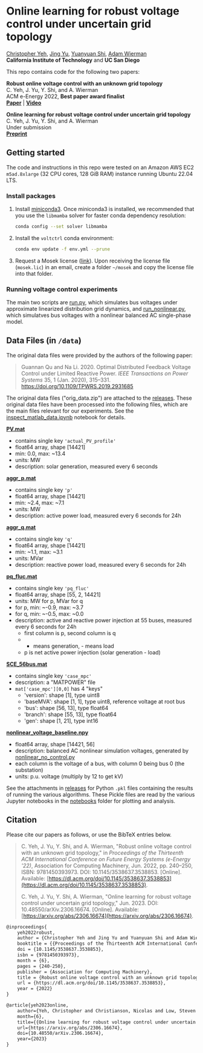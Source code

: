 # Online learning for robust voltage control under uncertain grid topology

[Christopher Yeh](https://chrisyeh96.github.io/), [Jing Yu](https://scholar.google.com/citations?user=akiDVE8AAAAJ&hl=en), [Yuanyuan Shi](https://yyshi.eng.ucsd.edu/), [Adam Wierman](https://adamwierman.com/)
<br>**California Institute of Technology** and **UC San Diego**

This repo contains code for the following two papers:

**Robust online voltage control with an unknown grid topology**
<br>C. Yeh, J. Yu, Y. Shi, and A. Wierman
<br>ACM e-Energy 2022, **Best paper award finalist**
<br>[**Paper**](https://dl.acm.org/doi/10.1145/3538637.3538853) |
[**Video**](https://youtu.be/iDhDfDrXqoA)

**Online learning for robust voltage control under uncertain grid topology**
<br>C. Yeh, J. Yu, Y. Shi, and A. Wierman
<br>Under submission
<br>[**Preprint**](https://arxiv.org/abs/2306.16674)


## Getting started

The code and instructions in this repo were tested on an Amazon AWS EC2 `m5ad.8xlarge` (32 CPU cores, 128 GiB RAM) instance running Ubuntu 22.04 LTS.

### Install packages

1. Install [miniconda3](https://docs.conda.io/en/latest/miniconda.html). Once miniconda3 is installed, we recommended that you use the `libmamba` solver for faster conda dependency resolution:
    ```bash
    conda config --set solver libmamba
    ```
2. Install the `voltctrl` conda environment:
    ```bash
    conda env update -f env.yml --prune
    ```
3. Request a Mosek license ([link](https://www.mosek.com/products/academic-licenses/)). Upon receiving the license file (`mosek.lic`) in an email, create a folder `~/mosek` and copy the license file into that folder.

### Running voltage control experiments

The main two scripts are [run.py](run.py), which simulates bus voltages under approximate linearized distribution grid dynamics, and [run_nonlinear.py](run_nonlinear.py), which simulatves bus voltages with a nonlinear balanced AC single-phase model.

## Data Files (in `/data`)

The original data files were provided by the authors of the following paper:
> Guannan Qu and Na Li. 2020. Optimal Distributed Feedback Voltage Control under Limited Reactive Power. _IEEE Transactions on Power Systems_ 35, 1 (Jan. 2020), 315–331. https://doi.org/10.1109/TPWRS.2019.2931685

The original data files ("orig_data.zip") are attached to the [releases](https://github.com/chrisyeh96/voltctrl/releases/tag/v1.0). These original data files have been processed into the following files, which are the main files relevant for our experiments. See the [inspect_matlab_data.ipynb](notebooks/inspect_data.ipynb) notebook for details.

**[PV.mat](data/PV.mat)**
- contains single key `'actual_PV_profile'`
- float64 array, shape [14421]
- min: 0.0, max: ~13.4
- units: MW
- description: solar generation, measured every 6 seconds

**[aggr_p.mat](data/aggr_p.mat)**
- contains single key `'p'`
- float64 array, shape [14421]
- min: ~2.4, max: ~7.1
- units: MW
- description: active power load, measured every 6 seconds for 24h

**[aggr_q.mat](data/aggr_q.mat)**
- contains single key `'q'`
- float64 array, shape [14421]
- min: ~1.1, max: ~3.1
- units: MVar
- description: reactive power load, measured every 6 seconds for 24h

**[pq_fluc.mat](data/pq_fluc.mat)**
- contains single key `'pq_fluc'`
- float64 array, shape [55, 2, 14421]
- units: MW for p, MVar for q
- for p, min: ~-0.9, max: ~3.7
- for q, min: ~-0.5, max: ~0.0
- description: active and reactive power injection at 55 buses, measured every 6 seconds for 24h
  - first column is p, second column is q
  - + means generation, - means load
  - p is net active power injection (solar generation - load)

**[SCE_56bus.mat](data/SCE_56bus.mat)**
- contains single key `'case_mpc'`
- description: a "MATPOWER" file
- `mat['case_mpc'][0,0]` has 4 "keys"
    - 'version': shape [1], type uint8
    - 'baseMVA': shape [1, 1], type uint8, reference voltage at root bus
    - 'bus': shape [56, 13], type float64
    - 'branch': shape [55, 13], type float64
    - 'gen': shape [1, 21], type int16

**[nonlinear_voltage_baseline.npy](data/nonlinear_voltage_baseline.npy)**
- float64 array, shape [14421, 56]
- description: balanced AC nonlinear simulation voltages, generated by [nonlinear_no_control.py](nonlinear_no_control.py)
- each column is the voltage of a bus, with column 0 being bus 0 (the substation)
- units: p.u. voltage (multiply by 12 to get kV)

See the attachments in [releases](https://github.com/chrisyeh96/voltctrl/releases/) for Python `.pkl` files containing the results of running the various algorithms. These Pickle files are read by the various Jupyter notebooks in the [notebooks](notebooks/) folder for plotting and analysis.


## Citation

Please cite our papers as follows, or use the BibTeX entries below.

> C. Yeh, J. Yu, Y. Shi, and A. Wierman, "Robust online voltage control with an unknown grid topology," in _Proceedings of the Thirteenth ACM International Conference on Future Energy Systems (e-Energy '22)_, Association for Computing Machinery, Jun. 2022, pp. 240–250, ISBN: 9781450393973. DOI: 10.1145/3538637.3538853. [Online]. Available: [https://dl.acm.org/doi/10.1145/3538637.3538853](https://dl.acm.org/doi/10.1145/3538637.3538853).
>
> C. Yeh, J. Yu, Y. Shi, A. Wierman, "Online learning for robust voltage control under uncertain grid topology," Jun. 2023. DOI: 10.48550/arXiv.2306.16674. [Online]. Available: [https://arxiv.org/abs/2306.16674](https://arxiv.org/abs/2306.16674).

```tex
@inproceedings{
    yeh2022robust,
    author = {Christopher Yeh and Jing Yu and Yuanyuan Shi and Adam Wierman},
    booktitle = {{Proceedings of the Thirteenth ACM International Conference on Future Energy Systems (e-Energy '22)}},
    doi = {10.1145/3538637.3538853},
    isbn = {9781450393973},
    month = {6},
    pages = {240-250},
    publisher = {Association for Computing Machinery},
    title = {Robust online voltage control with an unknown grid topology},
    url = {https://dl.acm.org/doi/10.1145/3538637.3538853},
    year = {2022}
}

@article{yeh2023online,
    author={Yeh, Christopher and Christianson, Nicolas and Low, Steven and Wierman, Adam and Yue, Yisong},
    month={6},
    title={{Online learning for robust voltage control under uncertain grid topology}},
    url={https://arxiv.org/abs/2306.16674},
    doi={10.48550/arXiv.2306.16674},
    year={2023}
}
```
